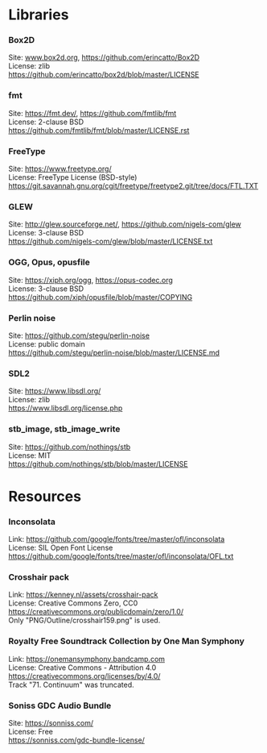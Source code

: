 Libraries
=========

### Box2D
Site: www.box2d.org, https://github.com/erincatto/Box2D  
License: zlib  
https://github.com/erincatto/box2d/blob/master/LICENSE

### fmt
Site: https://fmt.dev/, https://github.com/fmtlib/fmt  
License: 2-clause BSD  
https://github.com/fmtlib/fmt/blob/master/LICENSE.rst

### FreeType
Site: https://www.freetype.org/  
License: FreeType License (BSD-style)  
https://git.savannah.gnu.org/cgit/freetype/freetype2.git/tree/docs/FTL.TXT

### GLEW
Site: http://glew.sourceforge.net/, https://github.com/nigels-com/glew  
License: 3-clause BSD  
https://github.com/nigels-com/glew/blob/master/LICENSE.txt

### OGG, Opus, opusfile
Site: https://xiph.org/ogg, https://opus-codec.org  
License: 3-clause BSD  
https://github.com/xiph/opusfile/blob/master/COPYING

### Perlin noise
Site: https://github.com/stegu/perlin-noise  
License: public domain  
https://github.com/stegu/perlin-noise/blob/master/LICENSE.md

### SDL2
Site: https://www.libsdl.org/  
License: zlib  
https://www.libsdl.org/license.php

### stb_image, stb_image_write
Site: https://github.com/nothings/stb  
License: MIT  
https://github.com/nothings/stb/blob/master/LICENSE



Resources
=========

### Inconsolata
Link: https://github.com/google/fonts/tree/master/ofl/inconsolata  
License: SIL Open Font License  
https://github.com/google/fonts/tree/master/ofl/inconsolata/OFL.txt

### Crosshair pack
Link: https://kenney.nl/assets/crosshair-pack  
License: Creative Commons Zero, CC0  
https://creativecommons.org/publicdomain/zero/1.0/  
Only "PNG/Outline/crosshair159.png" is used.

### Royalty Free Soundtrack Collection by One Man Symphony
Link: https://onemansymphony.bandcamp.com  
License: Creative Commons - Attribution 4.0  
https://creativecommons.org/licenses/by/4.0/  
Track "71. Continuum" was truncated.

### Soniss GDC Audio Bundle
Site: https://sonniss.com/  
License: Free  
https://sonniss.com/gdc-bundle-license/

